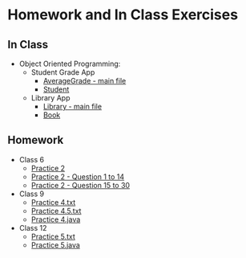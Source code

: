 # Homework and In Class Exercises

## In Class

* Object Oriented Programming:
  * Student Grade App
    * [AverageGrade - main file](AverageGrade.java)
    * [Student](Student.java)
  * Library App
    * [Library - main file](Library.java)
    * [Book](Book.java)

## Homework

* Class 6
	* [Practice 2](PRACTICE2_OK.txt)
	* [Practice 2 - Question 1 to 14](C06_Q01To14.java)
	* [Practice 2 - Question 15 to 30](C06_Q15To30.java)
* Class 9
	* [Practice 4.txt](PRACTICE4_OK.txt)
	* [Practice 4.5.txt](PRACTICE4.5_OK.txt)
	* [Practice 4.java](C09_P04.java)
* Class 12
	* [Practice 5.txt](PRACTICE5_OK.txt)
	* [Practice 5.java](C12_P05.java)